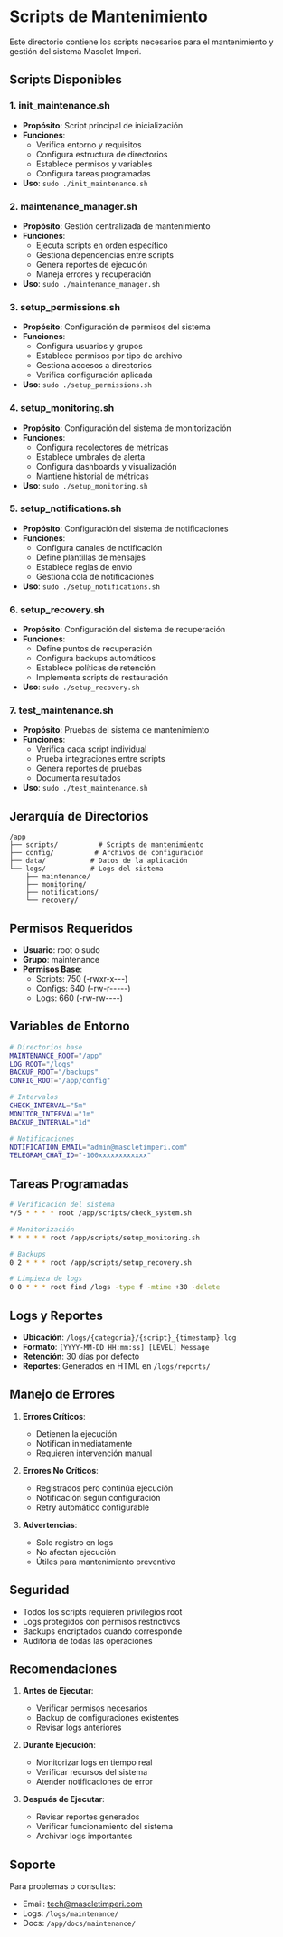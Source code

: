 # Scripts de Mantenimiento

Este directorio contiene los scripts necesarios para el mantenimiento y gestión del sistema Masclet Imperi.

## Scripts Disponibles

### 1. init_maintenance.sh
- **Propósito**: Script principal de inicialización
- **Funciones**:
  - Verifica entorno y requisitos
  - Configura estructura de directorios
  - Establece permisos y variables
  - Configura tareas programadas
- **Uso**: `sudo ./init_maintenance.sh`

### 2. maintenance_manager.sh
- **Propósito**: Gestión centralizada de mantenimiento
- **Funciones**:
  - Ejecuta scripts en orden específico
  - Gestiona dependencias entre scripts
  - Genera reportes de ejecución
  - Maneja errores y recuperación
- **Uso**: `sudo ./maintenance_manager.sh`

### 3. setup_permissions.sh
- **Propósito**: Configuración de permisos del sistema
- **Funciones**:
  - Configura usuarios y grupos
  - Establece permisos por tipo de archivo
  - Gestiona accesos a directorios
  - Verifica configuración aplicada
- **Uso**: `sudo ./setup_permissions.sh`

### 4. setup_monitoring.sh
- **Propósito**: Configuración del sistema de monitorización
- **Funciones**:
  - Configura recolectores de métricas
  - Establece umbrales de alerta
  - Configura dashboards y visualización
  - Mantiene historial de métricas
- **Uso**: `sudo ./setup_monitoring.sh`

### 5. setup_notifications.sh
- **Propósito**: Configuración del sistema de notificaciones
- **Funciones**:
  - Configura canales de notificación
  - Define plantillas de mensajes
  - Establece reglas de envío
  - Gestiona cola de notificaciones
- **Uso**: `sudo ./setup_notifications.sh`

### 6. setup_recovery.sh
- **Propósito**: Configuración del sistema de recuperación
- **Funciones**:
  - Define puntos de recuperación
  - Configura backups automáticos
  - Establece políticas de retención
  - Implementa scripts de restauración
- **Uso**: `sudo ./setup_recovery.sh`

### 7. test_maintenance.sh
- **Propósito**: Pruebas del sistema de mantenimiento
- **Funciones**:
  - Verifica cada script individual
  - Prueba integraciones entre scripts
  - Genera reportes de pruebas
  - Documenta resultados
- **Uso**: `sudo ./test_maintenance.sh`

## Jerarquía de Directorios

```
/app
├── scripts/          # Scripts de mantenimiento
├── config/          # Archivos de configuración
├── data/           # Datos de la aplicación
└── logs/           # Logs del sistema
    ├── maintenance/
    ├── monitoring/
    ├── notifications/
    └── recovery/
```

## Permisos Requeridos

- **Usuario**: root o sudo
- **Grupo**: maintenance
- **Permisos Base**:
  - Scripts: 750 (-rwxr-x---)
  - Configs: 640 (-rw-r-----)
  - Logs: 660 (-rw-rw----)

## Variables de Entorno

```bash
# Directorios base
MAINTENANCE_ROOT="/app"
LOG_ROOT="/logs"
BACKUP_ROOT="/backups"
CONFIG_ROOT="/app/config"

# Intervalos
CHECK_INTERVAL="5m"
MONITOR_INTERVAL="1m"
BACKUP_INTERVAL="1d"

# Notificaciones
NOTIFICATION_EMAIL="admin@mascletimperi.com"
TELEGRAM_CHAT_ID="-100xxxxxxxxxxxx"
```

## Tareas Programadas

```bash
# Verificación del sistema
*/5 * * * * root /app/scripts/check_system.sh

# Monitorización
* * * * * root /app/scripts/setup_monitoring.sh

# Backups
0 2 * * * root /app/scripts/setup_recovery.sh

# Limpieza de logs
0 0 * * * root find /logs -type f -mtime +30 -delete
```

## Logs y Reportes

- **Ubicación**: `/logs/{categoria}/{script}_{timestamp}.log`
- **Formato**: `[YYYY-MM-DD HH:mm:ss] [LEVEL] Message`
- **Retención**: 30 días por defecto
- **Reportes**: Generados en HTML en `/logs/reports/`

## Manejo de Errores

1. **Errores Críticos**:
   - Detienen la ejecución
   - Notifican inmediatamente
   - Requieren intervención manual

2. **Errores No Críticos**:
   - Registrados pero continúa ejecución
   - Notificación según configuración
   - Retry automático configurable

3. **Advertencias**:
   - Solo registro en logs
   - No afectan ejecución
   - Útiles para mantenimiento preventivo

## Seguridad

- Todos los scripts requieren privilegios root
- Logs protegidos con permisos restrictivos
- Backups encriptados cuando corresponde
- Auditoría de todas las operaciones

## Recomendaciones

1. **Antes de Ejecutar**:
   - Verificar permisos necesarios
   - Backup de configuraciones existentes
   - Revisar logs anteriores

2. **Durante Ejecución**:
   - Monitorizar logs en tiempo real
   - Verificar recursos del sistema
   - Atender notificaciones de error

3. **Después de Ejecutar**:
   - Revisar reportes generados
   - Verificar funcionamiento del sistema
   - Archivar logs importantes

## Soporte

Para problemas o consultas:
- Email: tech@mascletimperi.com
- Logs: `/logs/maintenance/`
- Docs: `/app/docs/maintenance/`